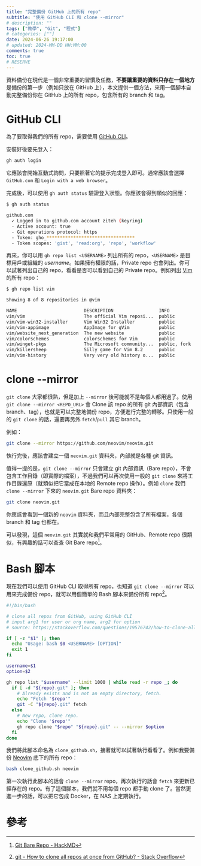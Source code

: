```yaml
---
title: "完整備份 GitHub 上的所有 repo"
subtitle: "使用 GitHub CLI 和 clone --mirror"
# description: ""
tags: ["教學", "Git", "程式"]
# categories: [""]
date: 2024-06-26 19:17:00
# updated: 2024-MM-DD HH:MM:00
comments: true
toc: true
# RESERVE
---
```


資料備份在現代是一個非常重要的習慣及任務，**不要讓重要的資料只存在一個地方**是備份的第一步（例如只放在 GitHub 上），本文提供一個方法，來用一個腳本自動完整備份你在 GitHub 上的所有 repo，包含所有的 branch 和 tag。

<!-- more -->

# GitHub CLI

為了要取得我們的所有 repo，需要使用 [GitHub CLI](https://cli.github.com/)。

安裝好後要先登入：

```bash
gh auth login
```

它應該會開始互動式詢問，只要照著它的提示完成登入即可。通常應該會選擇 `GitHub.com` 和 `Login with a web browser`。

完成後，可以使用 `gh auth status` 驗證登入狀態。你應該會得到類似的回應：

```bash
$ gh auth status

github.com
  ✓ Logged in to github.com account ziteh (keyring)
  - Active account: true
  - Git operations protocol: https
  - Token: gho_*********************************
  - Token scopes: 'gist', 'read:org', 'repo', 'workflow'
```

再來，你可以用 `gh repo list <USERNAME>` 列出所有的 repo，`<USERNAME>` 是目標用戶或組織的 *username*。如果擁有權限的話，Private repo 也會列出。你可以試著列出自己的 repo，看看是否可以看到自己的 Private repo。例如列出 [Vim](https://github.com/vim) 的所有 repo：

```bash
$ gh repo list vim

Showing 8 of 8 repositories in @vim

NAME                         DESCRIPTION                 INFO          UPDATED
vim/vim                      The official Vim reposi...  public        about 1 hour ago
vim/vim-win32-installer      Vim Win32 Installer         public        about 1 day ago
vim/vim-appimage             AppImage for gVim           public        about 1 day ago
vim/website_next_generation  The new website             public        about 1 day ago
vim/colorschemes             colorschemes for Vim        public        about 1 day ago
vim/winget-pkgs              The Microsoft community...  public, fork  about 2 days ago
vim/killersheep              Silly game for Vim 8.2      public        about 8 months ago
vim/vim-history              Very very old history o...  public        about 1 year ago
```

# clone --mirror

`git clone` 大家都很熟，但是加上 `--mirror` 後可能就不是每個人都用過了。使用 `git clone --mirror <REPO_URL>` 會 Clone 該 repo 的所有 git 內部資訊（包含 branch、tag），也就是可以完整地備份 repo，方便進行完整的轉移。只使用一般的 `git clone` 的話，還要再另外 `fetch`/`pull` 其它 branch。

例如：

```bash
git clone --mirror https://github.com/neovim/neovim.git
```

執行完後，應該會建立一個 `neovim.git` 資料夾，內部就是各種 git 資訊。

值得一提的是，`git clone --mirror` 只會建立 git 內部資訊（Bare repo），不會包含工作目錄（即實際的檔案），不過我們可以再次使用一般的 `git clone` 來將工作目錄還原（就類似把它當成在本地的 Remote repo 操作）。例如 `clone` 我們 `clone --mirror` 下來的 `neovim.git` Bare repo 資料夾：

```bash
git clone neovim.git
```

你應該會看到一個新的 `neovim` 資料夾，而且內部完整包含了所有檔案，各個 branch 和 tag 也都在。

可以發現，這個 `neovim.git` 其實就和我們平常用的 GitHub、Remote repo 很類似，有興趣的話可以查查 Git Bare repo[^1]。

[^1]: [Git Bare Repo - HackMD](https://hackmd.io/@hbdoy/BJz0V5tv8)

# Bash 腳本

現在我們可以使用 GitHub CLI 取得所有 repo，也知道 `git clone --mirror` 可以用來完成備份 repo，就可以用個簡單的 Bash 腳本來備份所有 repo[^2]。

[^2]: [git - How to clone all repos at once from GitHub? - Stack Overflow](https://stackoverflow.com/questions/19576742/how-to-clone-all-repos-at-once-from-github)

```bash
#!/bin/bash

# clone all repos from GitHub, using GitHub CLI
# input arg1 for user or org name, arg2 for option
# source: https://stackoverflow.com/questions/19576742/how-to-clone-all-repos-at-once-from-github

if [ -z "$1" ]; then
  echo "Usage: bash $0 <USERNAME> [OPTION]"
  exit 1
fi

username=$1
option=$2

gh repo list "$username" --limit 1000 | while read -r repo _; do
  if [ -d "${repo}.git" ]; then
    # Already exists and is not an empty directory, fetch.
    echo "Fetch '$repo'"
    git -C "${repo}.git" fetch
  else
    # New repo, clone repo.
    echo "Clone '$repo'"
    gh repo clone "$repo" "${repo}.git" -- --mirror $option
  fi
done
```

我們將此腳本命名為 `clone_github.sh`，接著就可以試著執行看看了。例如我要備份 [Neovim](https://github.com/neovim) 底下的所有 repo：

```bash
bash clone_github.sh neovim
```

第一次執行此腳本的話會 `clone --mirror` repo，再次執行的話會 `fetch` 來更新已經存在的 repo。有了這個腳本，我們就不用每個 repo 都手動 clone 了。當然更進一步的話，可以把它包成 Docker，在 NAS 上定期執行。

# 參考

